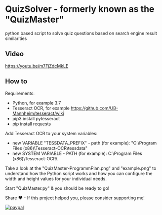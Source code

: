 # QuizSolver - formerly known as the "QuizMaster"
python based script to solve quiz questions based on search engine result similarities

## Video ##
https://youtu.be/m7FjZdcMkLE

## How to ##

Requirements:
- Python, for example 3.7
- Tesseract OCR, for example https://github.com/UB-Mannheim/tesseract/wiki
- pip3 install pytesseract
- pip install requests

Add Tesseract OCR to your system variables:
- new VARIABLE "TESSDATA_PREFIX" - path (for example): "C:\Program Files (x86)\Tesseract-OCR\tessdata"
- new SYSTEM VARIABLE - PATH (for example): C:\Program Files (x86)\Tesseract-OCR\

Take a look at the "QuizMaster-ProgrammPlan.png" and "example.png" to understand how the Python script works and how you can configure the width and height values for your individual needs.

Start "QuizMaster.py" & you should be ready to go!


Share ♥ - If this project helped you, please consider supporting me!

[![paypal](https://www.paypalobjects.com/en_US/i/btn/btn_donateCC_LG.gif)](https://www.paypal.me/fredericreinhardt)
